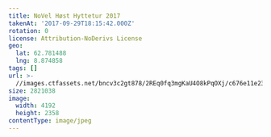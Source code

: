 ```yaml
---
title: NoVel Høst Hyttetur 2017
takenAt: '2017-09-29T18:15:42.000Z'
rotation: 0
license: Attribution-NoDerivs License
geo:
  lat: 62.781488
  lng: 8.874858
tags: []
url: >-
  //images.ctfassets.net/bncv3c2gt878/2REq0fq3mgKaU4O8kPqOXj/c676e11e23ea2288f4c1fbe69e4a54ff/novel-hst-hyttetur-2017_36727299744_o
size: 2821038
image:
  width: 4192
  height: 2358
contentType: image/jpeg
---
```



